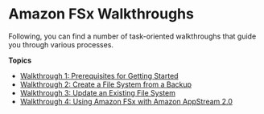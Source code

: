 # Amazon FSx Walkthroughs<a name="walkthroughs"></a>

Following, you can find a number of task\-oriented walkthroughs that guide you through various processes\.

**Topics**
+ [Walkthrough 1: Prerequisites for Getting Started](walkthrough01-prereqs.md)
+ [Walkthrough 2: Create a File System from a Backup](walkthrough02-create-from-backup.md)
+ [Walkthrough 3: Update an Existing File System](walkthrough03-update-file-system.md)
+ [Walkthrough 4: Using Amazon FSx with Amazon AppStream 2\.0](walkthrough04-fsx-with-appstream2.md)